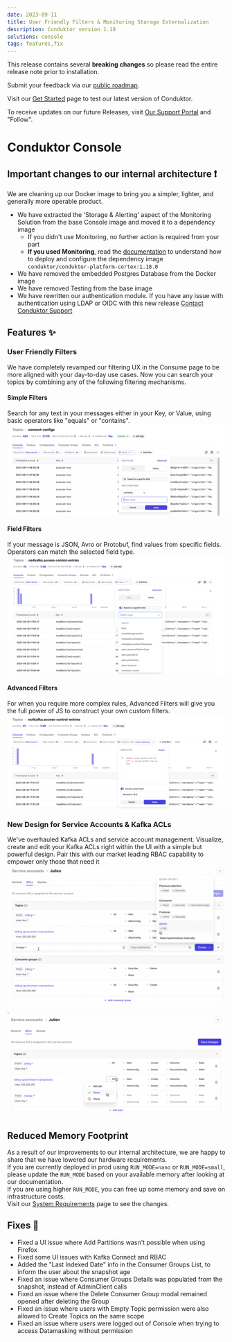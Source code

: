 ```yaml
---
date: 2023-09-11
title: User Friendly Filters & Monitoring Storage Externalization
description: Conduktor version 1.18
solutions: console
tags: features,fix
---
```


This release contains several **breaking changes** so please read the entire release note prior to installation.

Submit your feedback via our [public roadmap](https://product.conduktor.help/).

Visit our [Get Started](https://www.conduktor.io/get-started/) page to test our latest version of Conduktor.

To receive updates on our future Releases, visit [Our Support Portal](https://support.conduktor.io/hc/en-gb/sections/16400521075217-Releases) and "Follow".

# Conduktor Console

## Important changes to our internal architecture ❗

We are cleaning up our Docker image to bring you a simpler, lighter, and generally more operable product.

- We have extracted the 'Storage & Alerting' aspect of the Monitoring Solution from the base Console image and moved it to a dependency image
  - If you didn't use Monitoring, no further action is required from your part
  - **If you used Monitoring**, read the [documentation](https://docs.conduktor.io/platform/get-started/support/important-notices/) to understand how to deploy and configure the dependency image `conduktor/conduktor-platform-cortex:1.18.0`
- We have removed the embedded Postgres Database from the Docker image
- We have removed Testing from the base image
- We have rewritten our authentication module. If you have any issue with authentication using LDAP or OIDC with this new release [Contact Conduktor Support](https://support.conduktor.io/hc/en-gb)

## Features ✨

### User Friendly Filters

We have completely revamped our filtering UX in the Consume page to be more aligned with your day-to-day use cases. Now you can search your topics by combining any of the following filtering mechanisms.

#### Simple Filters

Search for any text in your messages either in your Key, or Value, using basic operators like "equals" or "contains". ![Simple Filters](/images/changelog/platform/v18/filters-1.png)

#### Field Filters

If your message is JSON, Avro or Protobuf, find values from specific fields. Operators can match the selected field type. ![Field Filters](/images/changelog/platform/v18/filters-2.png)

#### Advanced Filters

For when you require more complex rules, Advanced Filters will give you the full power of JS to construct your own custom filters. ![Advanced Filters](/images/changelog/platform/v18/filters-3.png)

### New Design for Service Accounts & Kafka ACLs

We've overhauled Kafka ACLs and service account management. Visualize, create and edit your Kafka ACLs right within the UI with a simple but powerful design. Pair this with our market leading RBAC capability to empower only those that need it ![Service Accounts ACLS 1](/images/changelog/platform/v18/acls-1.png).  
![Service Accounts ACLS 2](/images/changelog/platform/v18/acls-2.png)

## Reduced Memory Footprint

As a result of our improvements to our internal architecture, we are happy to share that we have lowered our hardware requirements.  
If you are currently deployed in prod using `RUN_MODE=nano` or `RUN_MODE=small`, please update the `RUN_MODE` based on your available memory after looking at our documentation.  
If you are using higher `RUN_MODE`, you can free up some memory and save on infrastructure costs.  
Visit our [System Requirements](https://docs.conduktor.io/platform/get-started/installation/hardware/#hardware-requirements) page to see the changes.

## Fixes 🔨

- Fixed a UI issue where Add Partitions wasn't possible when using Firefox
- Fixed some UI issues with Kafka Connect and RBAC
- Added the "Last Indexed Date" info in the Consumer Groups List, to inform the user about the snapshot age
- Fixed an issue where Consumer Groups Details was populated from the snapshot, instead of AdminClient calls
- Fixed an issue where the Delete Consumer Group modal remained opened after deleting the Group
- Fixed an issue where users with Empty Topic permission were also allowed to Create Topics on the same scope
- Fixed an issue where users were logged out of Console when trying to access Datamasking without permission
